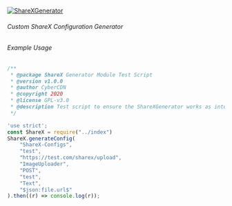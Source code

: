 [![ShareXGenerator](https://img.shields.io/badge/ShareXGenerator-NodeJS-red?&maxAge=3600&style=plastic)](https://github.com/CyberCDN/ShareXGenerator)

###### _Custom ShareX Configuration Generator_

###### Example Usage

```js
/**
 * @package ShareX Generator Module Test Script
 * @version v1.0.0
 * @author CyberCDN
 * @copyright 2020
 * @license GPL-v3.0
 * @description Test script to ensure the ShareXGenerator works as intended.
 */

'use strict';
const ShareX = require("../index")
ShareX.generateConfig(
    "ShareX-Configs",
    "test",
    "https://test.com/sharex/upload",
    "ImageUploader",
    "POST",
    "test",
    "Text",
    "$json:file.url$"
).then((r) => console.log(r));
```
